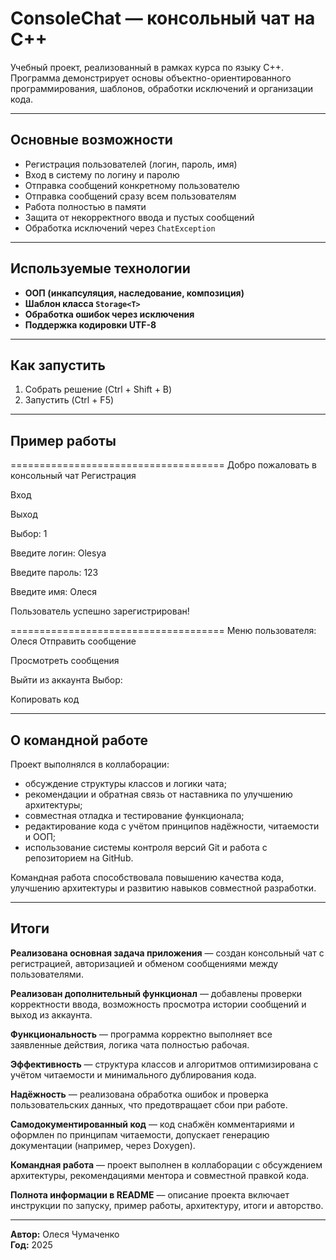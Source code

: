 # ConsoleChat — консольный чат на C++

Учебный проект, реализованный в рамках курса по языку C++.  
Программа демонстрирует основы объектно-ориентированного программирования, шаблонов, обработки исключений и организации кода.

---

## Основные возможности

- Регистрация пользователей (логин, пароль, имя)
- Вход в систему по логину и паролю
- Отправка сообщений конкретному пользователю
- Отправка сообщений сразу всем пользователям
- Работа полностью в памяти
- Защита от некорректного ввода и пустых сообщений
- Обработка исключений через `ChatException`

---

## Используемые технологии

- **ООП (инкапсуляция, наследование, композиция)**
- **Шаблон класса `Storage<T>`**
- **Обработка ошибок через исключения**
- **Поддержка кодировки UTF-8**

---

## Как запустить

1. Собрать решение (Ctrl + Shift + B)  
2. Запустить (Ctrl + F5)

---

## Пример работы

=====================================
Добро пожаловать в консольный чат
Регистрация

Вход

Выход

Выбор: 1

Введите логин: Olesya

Введите пароль: 123

Введите имя: Олеся

Пользователь успешно зарегистрирован!

=====================================
Меню пользователя: Олеся
Отправить сообщение

Просмотреть сообщения

Выйти из аккаунта
Выбор:

Копировать код


---

## О командной работе

Проект выполнялся в коллаборации:

- обсуждение структуры классов и логики чата;  
- рекомендации и обратная связь от наставника по улучшению архитектуры;  
- совместная отладка и тестирование функционала;  
- редактирование кода с учётом принципов надёжности, читаемости и ООП;  
- использование системы контроля версий Git и работа с репозиторием на GitHub.

Командная работа способствовала повышению качества кода, улучшению архитектуры и развитию навыков совместной разработки.

---

## Итоги

**Реализована основная задача приложения** — создан консольный чат с регистрацией, авторизацией и обменом сообщениями между пользователями.  

**Реализован дополнительный функционал** — добавлены проверки корректности ввода, возможность просмотра истории сообщений и выход из аккаунта.  

**Функциональность** — программа корректно выполняет все заявленные действия, логика чата полностью рабочая.  

**Эффективность** — структура классов и алгоритмов оптимизирована с учётом читаемости и минимального дублирования кода.  

**Надёжность** — реализована обработка ошибок и проверка пользовательских данных, что предотвращает сбои при работе.  

**Самодокументированный код** — код снабжён комментариями и оформлен по принципам читаемости, допускает генерацию документации (например, через Doxygen).  

**Командная работа** — проект выполнен в коллаборации с обсуждением архитектуры, рекомендациями ментора и совместной правкой кода.  

**Полнота информации в README** — описание проекта включает инструкции по запуску, пример работы, архитектуру, итоги и авторство.  

---
 **Автор:** Олеся Чумаченко  
 **Год:** 2025  
